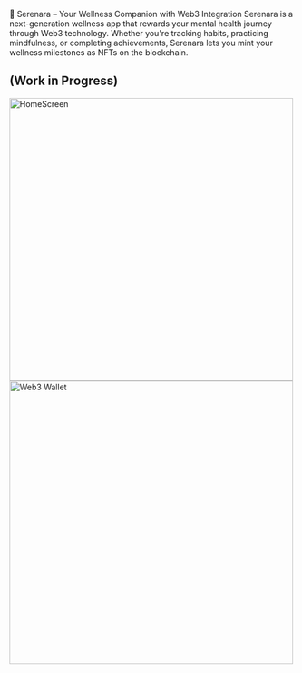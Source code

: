 🌿 Serenara – Your Wellness Companion with Web3 Integration
Serenara is a next-generation wellness app that rewards your mental health journey through Web3 technology. Whether you're tracking habits, practicing mindfulness, or completing achievements, Serenara lets you mint your wellness milestones as NFTs on the blockchain.

## (Work in Progress)

<img src="https://github.com/user-attachments/assets/50f2450f-a88a-4325-a1ca-e72f5362cf75" alt="HomeScreen" height="500">


<img src="https://github.com/user-attachments/assets/a1f57049-27da-40bb-9ba6-9175709e7ddf" alt="Web3 Wallet" height="500">


